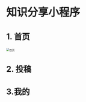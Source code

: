 # 知识分享小程序

## 1. 首页

<img src="https://mqxu.oss-cn-shanghai.aliyuncs.com/md/%E9%A6%96%E9%A1%B5%E5%85%91%E6%8D%A2.PNG?OSSAccessKeyId=LTAI4GHwsbL4ADA8d3rQjKWr&Expires=1636718212&Signature=9MfMOgr%2B2V1pQL7Ecgcs%2B14ad%2BE%3D" alt="首页" style="zoom:50%;" />



## 2. 投稿



## 3.我的

